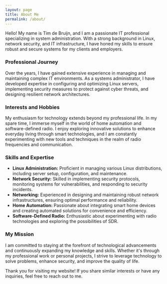 ```yaml
---
layout: page
title: About Me
permalink: /about/
---
```


Hello! My name is Tim de Bruijn, and I am a passionate IT professional specializing in system administration. With a strong background in Linux, network security, and IT infrastructure, I have honed my skills to ensure robust and secure systems for my clients and employers.

### Professional Journey

Over the years, I have gained extensive experience in managing and maintaining complex IT environments. As a systems administrator, I have developed expertise in configuring and optimizing Linux servers, implementing security measures to protect against cyber threats, and designing resilient network architectures.

### Interests and Hobbies

My enthusiasm for technology extends beyond my professional life. In my spare time, I immerse myself in the world of home automation and software-defined radio. I enjoy exploring innovative solutions to enhance everyday living through smart technologies, and I am constantly experimenting with new tools and techniques in the realm of radio frequencies and communication.

### Skills and Expertise

- **Linux Administration:** Proficient in managing various Linux distributions, including server setup, configuration, and maintenance.
- **Network Security:** Skilled in implementing security protocols, monitoring systems for vulnerabilities, and responding to security incidents.
- **Networking:** Experienced in designing and maintaining robust network infrastructures, ensuring optimal performance and reliability.
- **Home Automation:** Passionate about integrating smart home devices and creating automated solutions for convenience and efficiency.
- **Software-Defined Radio:** Enthusiastic about experimenting with radio technologies and exploring the possibilities of SDR.

### My Mission

I am committed to staying at the forefront of technological advancements and continuously expanding my knowledge and skills. Whether it's through my professional work or personal projects, I strive to leverage technology to solve problems, enhance security, and improve the quality of life.

Thank you for visiting my website! If you share similar interests or have any inquiries, feel free to reach out to me.